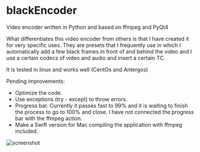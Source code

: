 # blackEncoder
Video encoder written in Python and based on ffmpeg and PyQt4

What differentiates this video encoder from others is that I have created it for very specific uses.
They are presets that I frequently use in which I automatically add a few black frames in front of and behind the video and I use a certain codecs of video and audio and insert a certain TC.

It is tested in linux and works well (CentOs and Antergos)

Pending improvements:

- Optimize the code.
- Use exceptions (try - except) to throw errors.
- Progress bar. Currently it passes fast to 99% and it is waiting to finish the process to go to 100% and close. I have not connected the progress bar with the ffmpeg action.
- Make a Swift version for Mac compiling the application with ffmpeg included.

![screenshot](https://k61.kn3.net/8/B/C/9/E/D/077.png)


